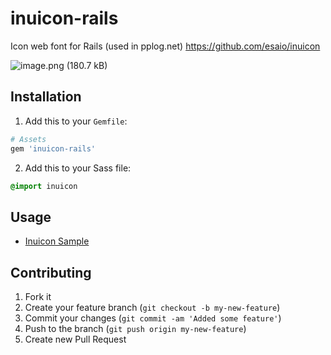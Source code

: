 # inuicon-rails

Icon web font for Rails (used in pplog.net) 
https://github.com/esaio/inuicon

![image.png (180.7 kB)](https://img.esa.io/uploads/production/attachments/3/2019/12/12/2/0c85c73d-2e07-4311-8ef6-bb60abf5c9a3.png)


## Installation

1) Add this to your `Gemfile`:

```ruby
# Assets
gem 'inuicon-rails'
```

2) Add this to your Sass file:

```sass
@import inuicon
```

## Usage

- [Inuicon Sample](https://taea.github.io/inuicon/demo.html)

## Contributing

1. Fork it
2. Create your feature branch (`git checkout -b my-new-feature`)
3. Commit your changes (`git commit -am 'Added some feature'`)
4. Push to the branch (`git push origin my-new-feature`)
5. Create new Pull Request

